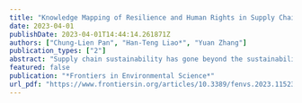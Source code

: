 ```yaml
---
title: "Knowledge Mapping of Resilience and Human Rights in Supply Chains: A Roadmapping Taxonomy for Twin Green and Digital Transition Design"
date: 2023-04-01
publishDate: 2023-04-01T14:44:14.261871Z
authors: ["Chung-Lien Pan", "Han-Teng Liao*", "Yuan Zhang"]
publication_types: ["2"]
abstract: "Supply chain sustainability has gone beyond the sustainability-performance towards sustainability-practice approach, and how can digital technologies enhance such sustainability-practice approach for improving resilience and human rights, especially as part of the green and digital twin transition after the Covid-19 pandemic? To enrich the sustainability-practice approach with digital, resilient, and human labor considerations, the paper has conducted a roadmapping exercise based on knowledge mapping on the topic. The knowledge dataset was collected in late December 2022 from the Web of Science Core Collection. By mapping the current supply chain knowledge in the dimensions of resilience, human rights, and digital technologies, the knowledge mapping results, including the intellectual and conceptual structure and the main concepts and ideas, form the basis for the roadmapping taxonomy proposed in the paper. The taxonomy highlights the importance of dynamics capabilities facing supply chain disruptions, especially their ripple effects, along with the corresponding digital technologies to enhance the human social dynamics in facing such disruptions. The proposed taxonomy synthesized the knowledge of practices and theories learned from the major impact of Covid-19 in shaping supply chain practices with the help of digital technologies and human cooperation. By providing a people- and community-centric knowledge-based framework and relevant managerial insights, as the main contribution of the research, the taxonomy should help professionals and researchers to enhance their understanding of resilience in designing and implementing digital solutions that shape actions and interactions that are articulated and circulated in networked, digitized, and datafied forms, with the ultimate purpose to improve the supply chain and operations practices for sustainability."
featured: false
publication: "*Frontiers in Environmental Science*"
url_pdf: "https://www.frontiersin.org/articles/10.3389/fenvs.2023.1152345"
---
```


